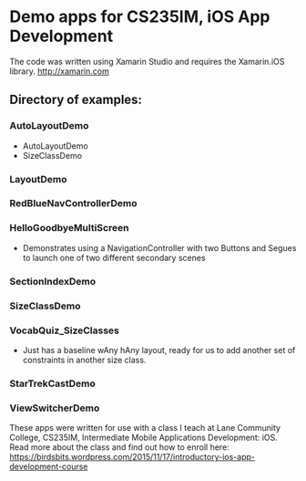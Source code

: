 # Demo apps for CS235IM, iOS App Development

The code was written using Xamarin Studio and requires the Xamarin.iOS library.  http://xamarin.com

## Directory of examples:
### AutoLayoutDemo
- AutoLayoutDemo
- SizeClassDemo

### LayoutDemo

### RedBlueNavControllerDemo

### HelloGoodbyeMultiScreen
- Demonstrates using a NavigationController with two Buttons and Segues to launch one of two different secondary scenes

### SectionIndexDemo

### SizeClassDemo

### VocabQuiz_SizeClasses
- Just has a baseline wAny hAny layout, ready for us to add another set of constraints in another size class.

### StarTrekCastDemo

### ViewSwitcherDemo


These apps were written for use with a class I teach at Lane Community College,
CS235IM, Intermediate Mobile Applications Development: iOS.
Read more about the class and find out how to enroll here:
https://birdsbits.wordpress.com/2015/11/17/introductory-ios-app-development-course
